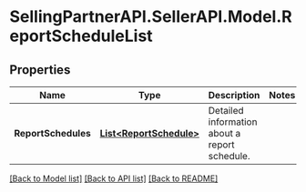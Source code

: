 # SellingPartnerAPI.SellerAPI.Model.ReportScheduleList
## Properties

Name | Type | Description | Notes
------------ | ------------- | ------------- | -------------
**ReportSchedules** | [**List&lt;ReportSchedule&gt;**](ReportSchedule.md) | Detailed information about a report schedule. | 

[[Back to Model list]](../README.md#documentation-for-models) [[Back to API list]](../README.md#documentation-for-api-endpoints) [[Back to README]](../README.md)

